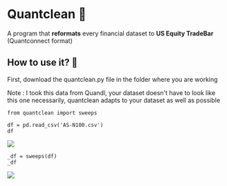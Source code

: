 # Quantclean 🧹

A program that **reformats** every financial dataset to **US Equity TradeBar** (Quantconnect format)

## How to use it? 🚀

First, download the quantclean.py file in the folder where you are working

Note : I took this data from Quandl, your dataset doesn't have to look like this one necessarily, quantclean adapts to your dataset as well as possible

```
from quantclean import sweeps

df = pd.read_csv('AS-N100.csv')
df
```
<img src="https://i.ibb.co/zVfYx5J/Capture.jpg"/>

```
_df = sweeps(df)
_df
```
<img src="https://i.ibb.co/YdncjPz/Capture.jpg"/>
